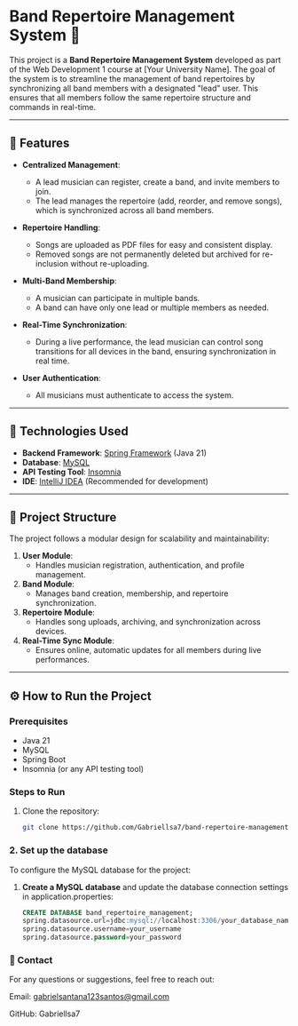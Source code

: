# Band Repertoire Management System 🎵

This project is a **Band Repertoire Management System** developed as part of the Web Development 1 course at [Your University Name]. The goal of the system is to streamline the management of band repertoires by synchronizing all band members with a designated "lead" user. This ensures that all members follow the same repertoire structure and commands in real-time.

---

## 📝 Features

- **Centralized Management**: 
  - A lead musician can register, create a band, and invite members to join.
  - The lead manages the repertoire (add, reorder, and remove songs), which is synchronized across all band members.

- **Repertoire Handling**:
  - Songs are uploaded as PDF files for easy and consistent display.
  - Removed songs are not permanently deleted but archived for re-inclusion without re-uploading.

- **Multi-Band Membership**:
  - A musician can participate in multiple bands.
  - A band can have only one lead or multiple members as needed.

- **Real-Time Synchronization**:
  - During a live performance, the lead musician can control song transitions for all devices in the band, ensuring synchronization in real time.

- **User Authentication**:
  - All musicians must authenticate to access the system.

---

## 🚀 Technologies Used

- **Backend Framework**: [Spring Framework](https://spring.io/) (Java 21)
- **Database**: [MySQL](https://www.mysql.com/)
- **API Testing Tool**: [Insomnia](https://insomnia.rest/)
- **IDE**: [IntelliJ IDEA](https://www.jetbrains.com/idea/) (Recommended for development)

---

## 📂 Project Structure

The project follows a modular design for scalability and maintainability:

1. **User Module**:
   - Handles musician registration, authentication, and profile management.
2. **Band Module**:
   - Manages band creation, membership, and repertoire synchronization.
3. **Repertoire Module**:
   - Handles song uploads, archiving, and synchronization across devices.
4. **Real-Time Sync Module**:
   - Ensures online, automatic updates for all members during live performances.

---

## ⚙️ How to Run the Project

### Prerequisites
- Java 21
- MySQL
- Spring Boot
- Insomnia (or any API testing tool)

### Steps to Run
1. Clone the repository:
   ```bash
   git clone https://github.com/Gabriellsa7/band-repertoire-management.git
### 2. Set up the database

To configure the MySQL database for the project:

1. **Create a MySQL database** and update the database connection settings in application.properties:
   ```sql
   CREATE DATABASE band_repertoire_management;
   spring.datasource.url=jdbc:mysql://localhost:3306/your_database_name
   spring.datasource.username=your_username
   spring.datasource.password=your_password

### 💬 Contact
For any questions or suggestions, feel free to reach out:

Email: gabrielsantana123santos@gmail.com

GitHub: Gabriellsa7
